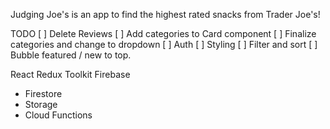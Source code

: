 Judging Joe's is an app to find the highest rated snacks from Trader Joe's!

TODO
[ ] Delete Reviews
[ ] Add categories to Card component
[ ] Finalize categories and change to dropdown
[ ] Auth
[ ] Styling
[ ] Filter and sort
[ ] Bubble featured / new to top.

React
Redux Toolkit
Firebase
  - Firestore
  - Storage
  - Cloud Functions
